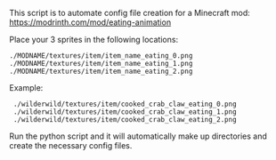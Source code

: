 This script is to automate config file creation for a Minecraft mod: https://modrinth.com/mod/eating-animation

Place your 3 sprites in the following locations:

    ./MODNAME/textures/item/item_name_eating_0.png
    ./MODNAME/textures/item/item_name_eating_1.png
    ./MODNAME/textures/item/item_name_eating_2.png

 Example:
 
     ./wilderwild/textures/item/cooked_crab_claw_eating_0.png
     ./wilderwild/textures/item/cooked_crab_claw_eating_1.png
     ./wilderwild/textures/item/cooked_crab_claw_eating_2.png

Run the python script and it will automatically make up directories and create the necessary config files.
